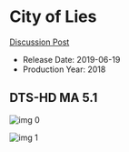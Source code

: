# City of Lies

[Discussion Post](https://www.avsforum.com/threads/bass-eq-for-filtered-movies.2995212/post-58207242)

* Release Date: 2019-06-19
* Production Year: 2018

## DTS-HD MA 5.1

![img 0](https://i.imgur.com/7zO7ZV2.jpg)

![img 1](https://i.imgur.com/JPcvdb3.png)

